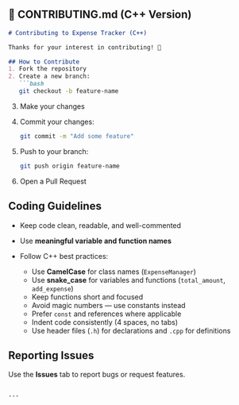 

## **📄 CONTRIBUTING.md** (C++ Version)

````markdown
# Contributing to Expense Tracker (C++)

Thanks for your interest in contributing! 🎉

## How to Contribute
1. Fork the repository
2. Create a new branch:
   ```bash
   git checkout -b feature-name
````

3. Make your changes
4. Commit your changes:

   ```bash
   git commit -m "Add some feature"
   ```
5. Push to your branch:

   ```bash
   git push origin feature-name
   ```
6. Open a Pull Request

## Coding Guidelines

* Keep code clean, readable, and well-commented
* Use **meaningful variable and function names**
* Follow C++ best practices:

  * Use **CamelCase** for class names (`ExpenseManager`)
  * Use **snake\_case** for variables and functions (`total_amount`, `add_expense`)
  * Keep functions short and focused
  * Avoid magic numbers — use constants instead
  * Prefer `const` and references where applicable
  * Indent code consistently (4 spaces, no tabs)
  * Use header files (`.h`) for declarations and `.cpp` for definitions

## Reporting Issues

Use the **Issues** tab to report bugs or request features.



```

---


